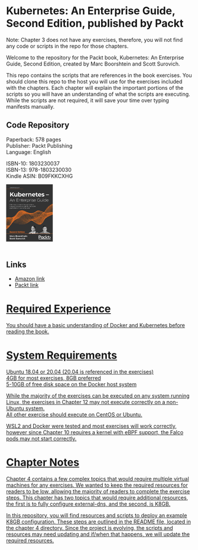 # Kubernetes: An Enterprise Guide, Second Edition, published by Packt

Note:  Chapter 3 does not have any exercises, therefore, you will not find any code or scripts in the repo for those chapters.  
  
Welcome to the repository for the Packt book, Kubernetes: An Enterprise Guide, Second Edition, created by Marc Boorshtein and Scott Surovich.  
  
This repo contains the scripts that are references in the book exercises.  You should clone this repo to the host you will use for the exercises included with the chapters.
Each chapter will explain the important portions of the scripts so you will have an understanding of what the scripts are executing.  While the scripts are not required, it will save your time over typing manifests manually. 

## Code Repository

Paperback: 578 pages <br/>
Publisher: Packt Publishing<br/>
Language: English


ISBN-10: 1803230037 <br/>
ISBN-13: 978-1803230030 <br/>
Kindle ASIN: B09FKKCXHG  

<a href="https://amzn.to/3MztYaw">
<img src="cover.png" width="25%" height="25%">
</a>  <br/>
<br/>

## Links

- <a href="https://amzn.to/3tDdJRk">Amazon link</a>
- <a href="https://packt.link/yYJ1i">Packt link
  
 
  
# Required Experience  
You should have a basic understanding of Docker and Kubernetes before reading the book.  
  
# System Requirements  
Ubuntu 18.04 or 20.04 (20.04 is referenced in the exercises)  
4GB for most exercises, 8GB preferred  
5-10GB of free disk space on the Docker host system    
  
While the majority of the exercises can be executed on any system running Linux, the exercises in Chapter 12 may not execute correctly on a non-Ubuntu system.  
All other exercise should execute on CentOS or Ubuntu.

WSL2 and Docker were tested and most exercises will work correctly, however since Chapter 10 requires a kernel with eBPF support, the Falco pods may not start correctly.  
    
# Chapter Notes  
  
Chapter 4 contains a few complex topics that would require multiple virtual machines for any exercises.  We wanted to keep the required resources for readers to be low, allowing the majority of readers to complete the exercise steps.  This chapter has two topics that would require additional resources, the first is to fully configure external-dns, and the second, is K8GB.  
  
In this repository, you will find resources and scripts to deploy an example K8GB configuration.  These steps are outlined in the README file, located in the chapter 4 directory.  Since the project is evolving, the scripts and resources may need updating and if/when that happens, we will update the required resources.
